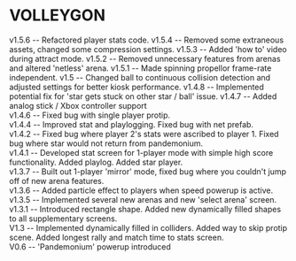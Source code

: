 # VOLLEYGON

v1.5.6 -- Refactored player stats code.
v1.5.4 -- Removed some extraneous assets, changed some compression settings.
v1.5.3 -- Added 'how to' video during attract mode.
v1.5.2 -- Removed unnecessary features from arenas and altered 'netless' arena.
v1.5.1 -- Made spinning propellor frame-rate independent.
v1.5 -- Changed ball to continuous collision detection and adjusted settings for better kiosk performance.
v1.4.8 -- Implemented potential fix for 'star gets stuck on other star / ball' issue.
v1.4.7 -- Added analog stick / Xbox controller support  
v1.4.6 -- Fixed bug with single player protip.  
v1.4.4 -- Improved stat and playlogging. Fixed bug with net prefab.  
v1.4.2 -- Fixed bug where player 2's stats were ascribed to player 1. Fixed bug where star would not return from pandemonium.  
v1.4.1 -- Developed stat screen for 1-player mode with simple high score functionality. Added playlog. Added star player.  
v1.3.7 -- Built out 1-player 'mirror' mode, fixed bug where you couldn't jump off of new arena features.  
v1.3.6 -- Added particle effect to players when speed powerup is active.  
v1.3.5 -- Implemented several new arenas and new 'select arena' screen.  
v1.3.1 -- Introduced rectangle shape. Added new dynamically filled shapes to all supplementary screens.  
V1.3 -- Implemented dynamically filled in colliders. Added way to skip protip scene. Added longest rally and match time to stats screen.  
V0.6 -- 'Pandemonium' powerup introduced  


